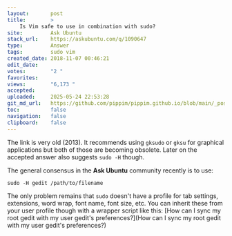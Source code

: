 ```yaml
---
layout:       post
title:        >
    Is Vim safe to use in combination with sudo?
site:         Ask Ubuntu
stack_url:    https://askubuntu.com/q/1090647
type:         Answer
tags:         sudo vim
created_date: 2018-11-07 00:46:21
edit_date:    
votes:        "2 "
favorites:    
views:        "6,173 "
accepted:     
uploaded:     2025-05-24 22:53:28
git_md_url:   https://github.com/pippim/pippim.github.io/blob/main/_posts/2018/2018-11-07-Is-Vim-safe-to-use-in-combination-with-sudo_.md
toc:          false
navigation:   false
clipboard:    false
---
```


The link is very old (2013). It recommends using `gksudo` or `gksu` for graphical applications but both of those are becoming obsolete. Later on the accepted answer also suggests `sudo -H` though.

The general consensus in the **Ask Ubuntu** community recently is to use:

``` 
sudo -H gedit /path/to/filename
```

The only problem remains that `sudo` doesn't have a profile for tab settings, extensions, word wrap, font name, font size, etc. You can inherit these from your user profile though with a wrapper script like this: [How can I sync my root gedit with my user gedit&#39;s preferences?](How can I sync my root gedit with my user gedit&#39;s preferences?)
